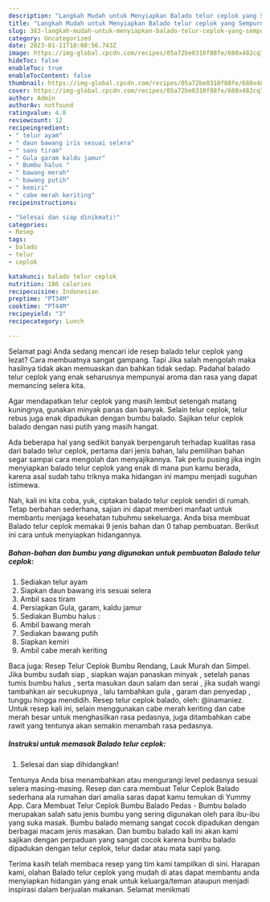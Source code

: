```yaml
---
description: "Langkah Mudah untuk Menyiapkan Balado telur ceplok yang Sempurna"
title: "Langkah Mudah untuk Menyiapkan Balado telur ceplok yang Sempurna"
slug: 363-langkah-mudah-untuk-menyiapkan-balado-telur-ceplok-yang-sempurna
category: Uncategorized
date: 2023-01-11T10:08:56.743Z
image: https://img-global.cpcdn.com/recipes/05a72be0310f88fe/680x482cq70/balado-telur-ceplok-foto-resep-utama.jpg
hideToc: false
enableToc: true
enableTocContent: false
thumbnail: https://img-global.cpcdn.com/recipes/05a72be0310f88fe/680x482cq70/balado-telur-ceplok-foto-resep-utama.jpg
cover: https://img-global.cpcdn.com/recipes/05a72be0310f88fe/680x482cq70/balado-telur-ceplok-foto-resep-utama.jpg
author: Admin
authorAv: notfound
ratingvalue: 4.8
reviewcount: 12
recipeingredient:
- " telur ayam"
- " daun bawang iris sesuai selera"
- " saos tiram"
- " Gula garam kaldu jamur"
- " Bumbu halus "
- " bawang merah"
- " bawang putih"
- " kemiri"
- " cabe merah keriting"
recipeinstructions:

- "Selesai dan siap dinikmati!"
categories:
- Resep
tags:
- balado
- telur
- ceplok

katakunci: balado telur ceplok 
nutrition: 186 calories
recipecuisine: Indonesian
preptime: "PT34M"
cooktime: "PT44M"
recipeyield: "3"
recipecategory: Lunch

---
```



Selamat pagi Anda sedang mencari ide resep balado telur ceplok yang lezat? Cara membuatnya sangat gampang. Tapi Jika salah mengolah maka hasilnya tidak akan memuaskan dan bahkan tidak sedap. Padahal balado telur ceplok yang enak seharusnya mempunyai aroma dan rasa yang dapat memancing selera kita.


Agar mendapatkan telur ceplok yang masih lembut setengah matang kuningnya, gunakan minyak panas dan banyak. Selain telur ceplok, telur rebus juga enak dipadukan dengan bumbu balado. Sajikan telur ceplok balado dengan nasi putih yang masih hangat.

Ada beberapa hal yang sedikit banyak berpengaruh terhadap kualitas rasa dari balado telur ceplok, pertama dari jenis bahan, lalu pemilihan bahan segar sampai cara mengolah dan menyajikannya. Tak perlu pusing jika ingin menyiapkan balado telur ceplok yang enak di mana pun kamu berada, karena asal sudah tahu triknya maka hidangan ini mampu menjadi suguhan istimewa.


Nah, kali ini kita coba, yuk, ciptakan balado telur ceplok sendiri di rumah. Tetap berbahan sederhana, sajian ini dapat memberi manfaat untuk membantu menjaga kesehatan tubuhmu sekeluarga. Anda bisa membuat Balado telur ceplok memakai 9 jenis bahan dan 0 tahap pembuatan. Berikut ini cara untuk menyiapkan hidangannya.

<!--inarticleads1-->

##### Bahan-bahan dan bumbu yang digunakan untuk pembuatan Balado telur ceplok:

1. Sediakan  telur ayam
1. Siapkan  daun bawang iris sesuai selera
1. Ambil  saos tiram
1. Persiapkan  Gula, garam, kaldu jamur
1. Sediakan  Bumbu halus :
1. Ambil  bawang merah
1. Sediakan  bawang putih
1. Siapkan  kemiri
1. Ambil  cabe merah keriting


Baca juga: Resep Telur Ceplok Bumbu Rendang, Lauk Murah dan Simpel. Jika bumbu sudah siap , siapkan wajan panaskan minyak , setelah panas tumis bumbu halus , serta masukan daun salam dan serai , jika sudah wangi tambahkan air secukupnya , lalu tambahkan gula , garam dan penyedap , tunggu hingga mendidih. Resep telur ceplok balado, oleh: @inamaniez. Untuk resep kali ini, selain menggunakan cabe merah keriting dan cabe merah besar untuk menghasilkan rasa pedasnya, juga ditambahkan cabe rawit yang tentunya akan semakin menambah rasa pedasnya. 

<!--inarticleads2-->

##### Instruksi untuk memasak Balado telur ceplok:


1. Selesai dan siap dihidangkan!

Tentunya Anda bisa menambahkan atau mengurangi level pedasnya sesuai selera masing-masing. Resep dan cara membuat Telur Ceplok Balado sederhana ala rumahan dari amalia saras dapat kamu temukan di Yummy App. Cara Membuat Telur Ceplok Bumbu Balado Pedas - Bumbu balado merupakan salah satu jenis bumbu yang sering digunakan oleh para ibu-ibu yang suka masak. Bumbu balado memang sangat cocok dipadukan dengan berbagai macam jenis masakan. Dan bumbu balado kali ini akan kami sajikan dengan perpaduan yang sangat cocok karena bumbu balado dipadukan dengan telur ceplok, telur dadar atau mata sapi yang. 

Terima kasih telah membaca resep yang tim kami tampilkan di sini. Harapan kami, olahan Balado telur ceplok yang mudah di atas dapat membantu anda menyiapkan hidangan yang enak untuk keluarga/teman ataupun menjadi inspirasi dalam berjualan makanan. Selamat menikmati
